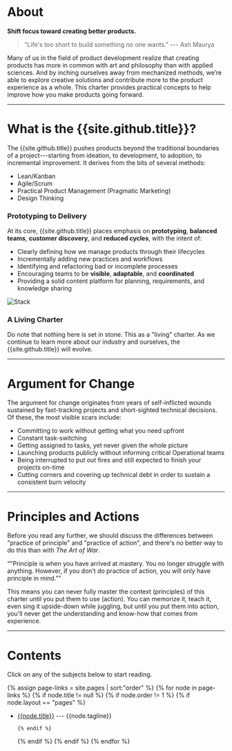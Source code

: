 # About

**Shift focus toward creating better products.**

> "Life's too short to build something no one wants." --- Ash Maurya

Many of us in the field of product development realize that creating products has more in common with art and philosophy than with applied sciences. And by inching ourselves away from mechanized methods, we’re able to explore creative solutions and contribute more to the product experience as a whole. This charter provides practical concepts to help improve how you make products going forward.

---

# What is the {{site.github.title}}?

The {{site.github.title}} pushes products beyond the traditional boundaries of a project---starting from ideation, to development, to adoption, to incremental improvement. It derives from the bits of several methods:

* Lean/Kanban
* Agile/Scrum
* Practical Product Management (Pragmatic Marketing)
* Design Thinking

### Prototyping to Delivery

At its core, {{site.github.title}} places emphasis on __prototyping__, __balanced teams__, __customer discovery__, and __reduced cycles__, with the intent of:

* Clearly defining how we manage products through their lifecycles
* Incrementally adding new practices and workflows
* Identifying and refactoring bad or incomplete processes
* Encouraging teams to be __visible__, __adaptable__, and __coordinated__
* Providing a solid content platform for planning, requirements, and knowledge sharing

![Stack](https://farm6.staticflickr.com/5613/15533499465_ef3fc6f5fa_z.jpg)

### A Living Charter

Do note that nothing here is set in stone. This as a "living" charter. As we continue to learn more about our industry and ourselves, the {{site.github.title}} will evolve.

---

# Argument for Change

The argument for change originates from years of self-inflicted wounds sustained by fast-tracking projects and short-sighted technical decisions. Of these, the most visible scars include:

* Committing to work without getting what you need upfront
* Constant task-switching
* Getting assigned to tasks, yet never given the whole picture
* Launching products publicly without informing critical Operational teams
* Being interrupted to put out fires and still expected to finish your projects on-time
* Cutting corners and covering up technical debt in order to sustain a consistent burn velocity

---

# Principles and Actions

Before you read any further, we should discuss the differences between "practice of principle" and "practice of action", and there's no better way to do this than with *The Art of War*.

<q>"Principle is when you have arrived at mastery. You no longer struggle with anything. However, if you don’t do practice of action, you will only have principle in mind."</q>

This means you can never fully master the context (principles) of this charter until you put them to use (action). You can memorize it, teach it, even sing it upside-down while juggling, but until you put them into action, you'll never get the understanding and know-how that comes from experience.

---

# Contents

Click on any of the subjects below to start reading.

{% assign page-links = site.pages | sort:"order" %}
{% for node in page-links %}
  {% if node.title != null %}
    {% if node.order != 1 %}
      {% if node.layout == "pages" %}

* [{{node.title}}]({{site.baseurl}}{{node.url}}) --- {{node.tagline}}

      {% endif %}
    {% endif %}
  {% endif %}
{% endfor %}
